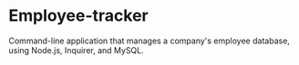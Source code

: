 # Employee-tracker
Command-line application that manages a company's employee database, using Node.js, Inquirer, and MySQL.
